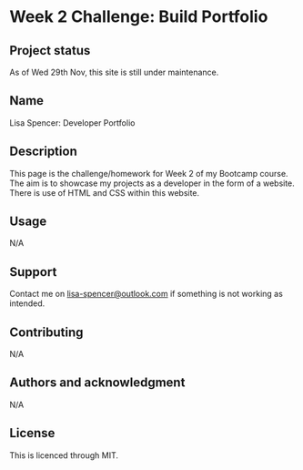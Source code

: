 # Week 2 Challenge: Build Portfolio

## Project status
As of Wed 29th Nov, this site is still under maintenance. 

## Name
Lisa Spencer: Developer Portfolio

## Description
This page is the challenge/homework for Week 2 of my Bootcamp course. The aim is to showcase my projects as a developer in the form of a website. There is use of HTML and CSS within this website. 

## Usage
N/A

## Support
Contact me on lisa-spencer@outlook.com if something is not working as intended.

## Contributing
N/A

## Authors and acknowledgment
N/A

## License
This is licenced through MIT. 
